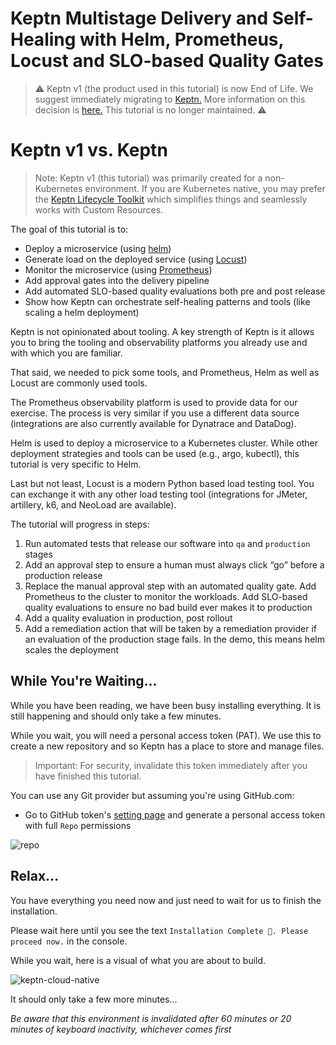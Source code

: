 # Keptn Multistage Delivery and Self-Healing with Helm, Prometheus, Locust and SLO-based Quality Gates

> ⚠️ Keptn v1 (the product used in this tutorial) is now End of Life.
> We suggest immediately migrating to [Keptn.](https://keptn.sh/latest/)
> More information on this decision is [here.](https://medium.com/keptn/keptn-lifecycle-toolkit-is-now-keptn-e0812217bf46)
> This tutorial is no longer maintained. ⚠️

# Keptn v1 vs. Keptn

> Note: Keptn v1 (this tutorial) was primarily created for a non-Kubernetes environment.
> If you are Kubernetes native, you may prefer the [Keptn Lifecycle Toolkit](https://lifecycle.keptn.sh/docs/install) which simplifies things and seamlessly works with Custom Resources.

The goal of this tutorial is to:

- Deploy a microservice (using [helm](https://helm.sh))
- Generate load on the deployed service (using [Locust](https://locust.io))
- Monitor the microservice (using [Prometheus](https://prometheus.io/))
- Add approval gates into the delivery pipeline
- Add automated SLO-based quality evaluations both pre and post release
- Show how Keptn can orchestrate self-healing patterns and tools (like scaling a helm deployment)

Keptn is not opinionated about tooling. A key strength of Keptn is it allows you to bring the tooling and observability platforms you already use and with which you are familiar.

That said, we needed to pick some tools, and Prometheus, Helm as well as Locust are commonly used tools.

The Prometheus observability platform is used to provide data for our exercise. The process is very similar if you use a different data source (integrations are also currently available for Dynatrace and DataDog).

Helm is used to deploy a microservice to a Kubernetes cluster. While other deployment strategies and tools can be used (e.g., argo, kubectl), this tutorial is very specific to Helm.

Last but not least, Locust is a modern Python based load testing tool. You can exchange it with any other load testing tool (integrations for JMeter, artillery, k6, and NeoLoad are available).

The tutorial will progress in steps:

1. Run automated tests that release our software into `qa` and `production` stages
2. Add an approval step to ensure a human must always click “go” before a production release
3. Replace the manual approval step with an automated quality gate. Add Prometheus to the cluster to monitor the workloads. Add SLO-based quality evaluations to ensure no bad build ever makes it to production
5. Add a quality evaluation in production, post rollout
6. Add a remediation action that will be taken by a remediation provider if an evaluation of the production stage fails. In the demo, this means helm scales the deployment

## While You're Waiting...

While you have been reading, we have been busy installing everything. It is still happening and should only take a few minutes.

While you wait, you will need a personal access token (PAT). We use this to create a new repository and so Keptn has a place to store and manage files.

> Important: For security, invalidate this token immediately after you have finished this tutorial.

You can use any Git provider but assuming you're using GitHub.com:

- Go to GitHub token's [setting page](https://github.com/settings/tokens) and generate a personal access token with full `Repo` permissions

![repo](./assets/repo-token.png)

## Relax...

You have everything you need now and just need to wait for us to finish the installation.

Please wait here until you see the text `Installation Complete 🎉. Please proceed now.` in the console.

While you wait, here is a visual of what you are about to build.

![keptn-cloud-native](./assets/overview_image.drawio.png)

It should only take a few more minutes...

*Be aware that this environment is invalidated after 60 minutes or 20 minutes of keyboard inactivity, whichever comes first*
